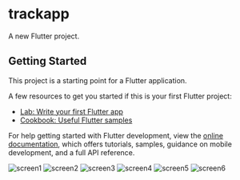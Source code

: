 # trackapp

A new Flutter project.

## Getting Started

This project is a starting point for a Flutter application.

A few resources to get you started if this is your first Flutter project:

- [Lab: Write your first Flutter app](https://docs.flutter.dev/get-started/codelab)
- [Cookbook: Useful Flutter samples](https://docs.flutter.dev/cookbook)

For help getting started with Flutter development, view the
[online documentation](https://docs.flutter.dev/), which offers tutorials,
samples, guidance on mobile development, and a full API reference.

![screen1](https://github.com/user-attachments/assets/b84bb487-76c6-4212-bd59-03f9634317d8)
![screen2](https://github.com/user-attachments/assets/d70730ca-b1c4-4d57-9fe1-64c88e113d92)
![screen3](https://github.com/user-attachments/assets/a64fd21f-42bb-45a1-97dd-1d4f8c2198d6)
![screen4](https://github.com/user-attachments/assets/a844346f-f0d1-4538-9120-384b5781163d)
![screen5](https://github.com/user-attachments/assets/e8b2643c-168a-4523-8f57-b377f1636cf8)
![screen6](https://github.com/user-attachments/assets/78e7cffe-32a7-49ef-a779-49a65fa50e09)

